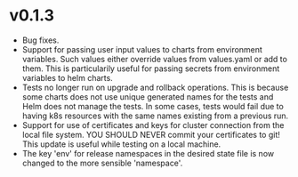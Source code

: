 # v0.1.3 

- Bug fixes.
- Support for passing user input values to charts from environment variables. Such values either override values from values.yaml or add to them. This is particularily useful for passing secrets from environment variables to helm charts.
- Tests no longer run on upgrade and rollback operations. This is because some charts does not use unique generated names for the tests and Helm does not manage the tests. In some cases, tests would fail due to having k8s resources with the same names existing from a previous run. 
- Support for use of certificates and keys for cluster connection from the local file system. YOU SHOULD NEVER commit your certificates to git! This update is useful while testing on a local machine.
- The key 'env' for release namespaces in the desired state file is now changed to the more sensible 'namespace'. 